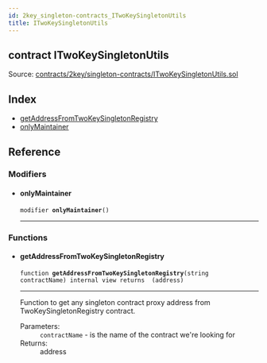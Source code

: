 ```yaml
---
id: 2key_singleton-contracts_ITwoKeySingletonUtils
title: ITwoKeySingletonUtils
---
```


<div class="contract-doc"><div class="contract"><h2 class="contract-header"><span class="contract-kind">contract</span> ITwoKeySingletonUtils</h2><div class="source">Source: <a href="https://github.com/2keynet/web3-alpha/blob/v0.0.3/contracts/2key/singleton-contracts/ITwoKeySingletonUtils.sol" target="_blank">contracts/2key/singleton-contracts/ITwoKeySingletonUtils.sol</a></div></div><div class="index"><h2>Index</h2><ul><li><a href="2key_singleton-contracts_ITwoKeySingletonUtils.html#getAddressFromTwoKeySingletonRegistry">getAddressFromTwoKeySingletonRegistry</a></li><li><a href="2key_singleton-contracts_ITwoKeySingletonUtils.html#onlyMaintainer">onlyMaintainer</a></li></ul></div><div class="reference"><h2>Reference</h2><div class="modifiers"><h3>Modifiers</h3><ul><li><div class="item modifier"><span id="onlyMaintainer" class="anchor-marker"></span><h4 class="name">onlyMaintainer</h4><div class="body"><code class="signature">modifier <strong>onlyMaintainer</strong><span>() </span></code><hr/></div></div></li></ul></div><div class="functions"><h3>Functions</h3><ul><li><div class="item function"><span id="getAddressFromTwoKeySingletonRegistry" class="anchor-marker"></span><h4 class="name">getAddressFromTwoKeySingletonRegistry</h4><div class="body"><code class="signature">function <strong>getAddressFromTwoKeySingletonRegistry</strong><span>(string contractName) </span><span>internal </span><span>view </span><span>returns  (address) </span></code><hr/><div class="description"><p>Function to get any singleton contract proxy address from TwoKeySingletonRegistry contract.</p></div><dl><dt><span class="label-parameters">Parameters:</span></dt><dd><div><code>contractName</code> - is the name of the contract we&#x27;re looking for</div></dd><dt><span class="label-return">Returns:</span></dt><dd>address</dd></dl></div></div></li></ul></div></div></div>
